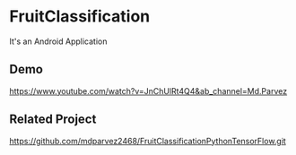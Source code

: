 # FruitClassification
It's an Android Application 

## Demo
https://www.youtube.com/watch?v=JnChUlRt4Q4&ab_channel=Md.Parvez

## Related Project
https://github.com/mdparvez2468/FruitClassificationPythonTensorFlow.git
 

